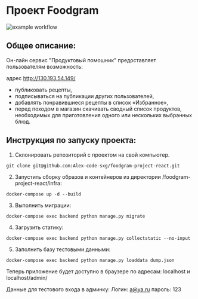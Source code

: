 <h1 align="left">Проект Foodgram</h1>

![example workflow](https://github.com/Alex-code-sxg/foodgram-project-react/actions/workflows/main.yml/badge.svg)

## Общее описание:

Он-лайн сервис "Продуктовый помошник" предоставляет пользователям возможность:

адрес http://130.193.54.149/

* публиковать рецепты, 
* подписываться на публикации других пользователей,
* добавлять понравившиеся рецепты в список «Избранное», 
* перед походом в магазин скачивать сводный список продуктов, необходимых для приготовления одного или нескольких выбранных блюд.

## Инструкция по запуску проекта:

1. Склонировать репозиторий с проектом на свой компьютер.

```
git clone git@github.com:Alex-code-sxg/foodgram-project-react.git
```

2. Запустить сборку образов и контейнеров из директории /foodgram-project-react/infra:

```
docker-compose up -d --build
```

3. Выполнить миграции:

```
docker-compose exec backend python manage.py migrate
```

4. Загрузить статику:

```
docker-compose exec backend python manage.py collectstatic --no-input
```

5. Заполнить базу тестовыми данными:

```
docker-compose exec backend python manage.py loaddata dump.json
```

Теперь приложение будет доступно в браузере по адресам: localhost и localhost/admin/

Данные для тестового входа в админку:
Логин: a@ya.ru
пароль: 123
